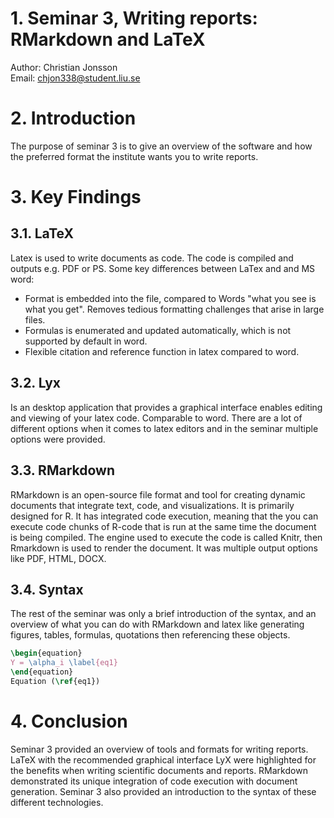 # 1. Seminar 3, Writing reports: RMarkdown and LaTeX
Author: Christian Jonsson <br>
Email: chjon338@student.liu.se
 
# 2. Introduction 
The purpose of seminar 3 is to give an overview of the software and how the preferred format the institute wants you to write reports. 

# 3. Key Findings
## 3.1. LaTeX
Latex is used to write documents as code. The code is compiled and outputs e.g. PDF or PS. 
Some key differences between LaTex and and MS word:
- Format is embedded into the file, compared to Words "what you see is what you get". Removes tedious formatting challenges that arise in large files. 
- Formulas is enumerated and updated automatically, which is not supported by default in word.
- Flexible citation and reference function in latex compared to word. 

## 3.2. Lyx
Is an desktop application that provides a graphical interface enables editing and viewing of your latex code. Comparable to word. There are a lot of different options when it comes to latex editors and in the seminar multiple options were provided.  

## 3.3. RMarkdown
RMarkdown is an open-source file format and tool for creating dynamic documents that integrate text, code, and visualizations. It is primarily designed for R. It has integrated code execution, meaning that the you can execute code chunks of R-code that is run at the same time the document is being compiled. 
The engine used to execute the code is called Knitr, then Rmarkdown is used to render the document. It was multiple output options like  PDF, HTML, DOCX.

## 3.4. Syntax 
The rest of the seminar was only a brief introduction of the syntax, and an overview of what you can do with RMarkdown and latex like generating figures, tables, formulas, quotations then referencing these objects. 

```latex
\begin{equation}
Y = \alpha_i \label{eq1}
\end{equation}
Equation (\ref{eq1})
```
# 4. Conclusion 
Seminar 3 provided an overview of tools and formats for writing reports. LaTeX with the recommended graphical interface LyX were highlighted for the benefits when writing scientific documents and reports. RMarkdown demonstrated its unique integration of code execution with document generation. Seminar 3 also provided an introduction to the syntax of these different technologies. 